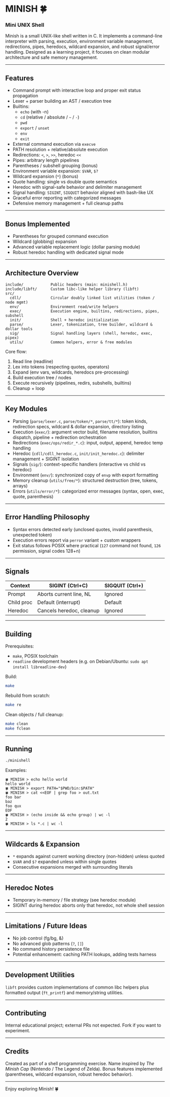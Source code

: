 # MINISH 🍀

### Mini UNIX Shell

Minish is a small UNIX-like shell written in C. It implements a command-line interpreter with parsing, execution, environment variable management, redirections, pipes, heredocs, wildcard expansion, and robust signal/error handling. Designed as a learning project, it focuses on clean modular architecture and safe memory management.

---
## Features
- Command prompt with interactive loop and proper exit status propagation
- Lexer + parser building an AST / execution tree
- Builtins:
  - `echo` (with -n)
  - `cd` (relative / absolute / `~` / `-`)
  - `pwd`
  - `export` / `unset`
  - `env`
  - `exit`
- External command execution via `execve`
- PATH resolution + relative/absolute execution
- Redirections: `<`, `>`, `>>`, heredoc `<<`
- Pipes: arbitrary length pipelines
- Parentheses / subshell grouping (bonus)
- Environment variable expansion: `$VAR`, `$?`
- Wildcard expansion (`*`) (bonus)
- Quote handling: single vs double quote semantics
- Heredoc with signal-safe behavior and delimiter management
- Signal handling: `SIGINT`, `SIGQUIT` behavior aligned with bash-like UX
- Graceful error reporting with categorized messages
- Defensive memory management + full cleanup paths

---
## Bonus Implemented
- Parentheses for grouped command execution
- Wildcard (globbing) expansion
- Advanced variable replacement logic (dollar parsing module)
- Robust heredoc handling with dedicated signal mode

---
## Architecture Overview
```
include/            Public headers (main: minishell.h)
include/libft/      Custom libc-like helper library (libft)
src/
  cdll/             Circular doubly linked list utilities (token / node mgmt)
  env/              Environment read/write helpers
  exec/             Execution engine, builtins, redirections, pipes, subshell
  init/             Shell + heredoc initialization
  parse/            Lexer, tokenization, tree builder, wildcard & dollar tools
  sig/              Signal handling layers (shell, heredoc, exec, pipex)
  utils/            Common helpers, error & free modules
```
Core flow:
1. Read line (readline)
2. Lex into tokens (respecting quotes, operators)
3. Expand (env vars, wildcards, heredocs pre-processing)
4. Build execution tree / nodes
5. Execute recursively (pipelines, redirs, subshells, builtins)
6. Cleanup + loop

---
## Key Modules
- Parsing (`parse/lexer.c`, `parse/token/*`, `parse/tt/*`): token kinds, redirection specs, wildcard & dollar expansion, directory listing
- Execution (`exec/`): argument vector build, filename resolution, builtins dispatch, pipeline + redirection orchestration
- Redirections (`exec/ops/redir_*.c`): input, output, append, heredoc temp handling
- Heredoc (`cdll/cdll_heredoc.c`, `init/init_heredoc.c`): delimiter management + SIGINT isolation
- Signals (`sig/`): context-specific handlers (interactive vs child vs heredoc)
- Environment (`env/`): synchronized copy of `envp` with export formatting
- Memory cleanup (`utils/free/*`): structured destruction (tree, tokens, arrays)
- Errors (`utils/error/*`): categorized error messages (syntax, open, exec, quote, parenthesis)

---
## Error Handling Philosophy
- Syntax errors detected early (unclosed quotes, invalid parenthesis, unexpected token)
- Execution errors report via `perror` variant + custom wrappers
- Exit status follows POSIX where practical (`127` command not found, `126` permission, signal codes 128+n)

---
## Signals
| Context    | SIGINT (Ctrl+C)           | SIGQUIT (Ctrl+\) |
|------------|---------------------------|------------------|
| Prompt     | Aborts current line, NL   | Ignored          |
| Child proc | Default (interrupt)       | Default          |
| Heredoc    | Cancels heredoc, cleanup  | Ignored          |

---
## Building
Prerequisites:
- `make`, POSIX toolchain
- `readline` development headers (e.g. on Debian/Ubuntu: `sudo apt install libreadline-dev`)

Build:
```bash
make
```
Rebuild from scratch:
```bash
make re
```
Clean objects / full cleanup:
```bash
make clean
make fclean
```

---
## Running
```bash
./minishell
```
Examples:
```
🍀 MINISH > echo hello world
hello world
🍀 MINISH > export PATH="$PWD/bin:$PATH"
🍀 MINISH > cat <<EOF | grep foo > out.txt
foo bar
baz
foo qux
EOF
🍀 MINISH > (echo inside && echo group) | wc -l
2
🍀 MINISH > ls *.c | wc -l
```

---
## Wildcards & Expansion
- `*` expands against current working directory (non-hidden) unless quoted
- `$VAR` and `$?` expanded unless within single quotes
- Consecutive expansions merged with surrounding literals

---
## Heredoc Notes
- Temporary in-memory / file strategy (see heredoc module)
- SIGINT during heredoc aborts only that heredoc, not whole shell session

---
## Limitations / Future Ideas
- No job control (fg/bg, &)
- No advanced glob patterns (`?`, `[]`)
- No command history persistence file
- Potential enhancement: caching PATH lookups, adding tests harness

---
## Development Utilities
`libft` provides custom implementations of common libc helpers plus formatted output (`ft_printf`) and memory/string utilities.

---
## Contributing
Internal educational project; external PRs not expected. Fork if you want to experiment.

---
## Credits
Created as part of a shell programming exercise. Name inspired by *The Minish Cap* (Nintendo / The Legend of Zelda). Bonus features implemented (parentheses, wildcard expansion, robust heredoc behavior).

---
Enjoy exploring Minish! 🍀
